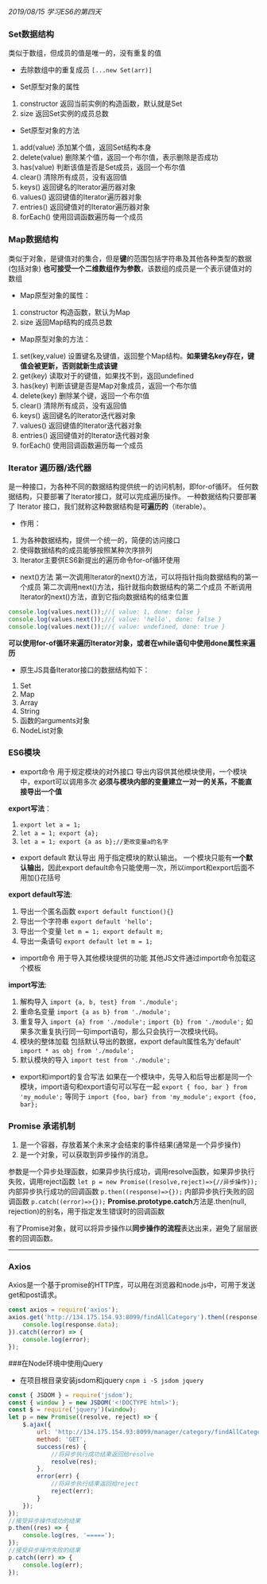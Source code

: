 *2019/08/15 学习ES6的第四天*


### Set数据结构
类似于数组，但成员的值是唯一的，没有重复的值

* 去除数组中的重复成员
`[...new Set(arr)]`

* Set原型对象的属性
1. constructor 返回当前实例的构造函数，默认就是Set
2. size 返回Set实例的成员总数

* Set原型对象的方法
1. add(value) 添加某个值，返回Set结构本身
2. delete(value) 删除某个值，返回一个布尔值，表示删除是否成功
3. has(value) 判断该值是否是Set成员，返回一个布尔值
4. clear() 清除所有成员，没有返回值
5. keys() 返回键名的Iterator遍历器对象
6. values() 返回键值的Iterator遍历器对象
7. entries() 返回键值对的Iterator遍历器对象
8. forEach() 使用回调函数遍历每一个成员

### Map数据结构
类似于对象，是键值对的集合，但是**键**的范围包括字符串及其他各种类型的数据(包括对象)
**也可接受一个二维数组作为参数**，该数组的成员是一个表示键值对的数组

* Map原型对象的属性：
1. constructor 构造函数，默认为Map
2. size 返回Map结构的成员总数

* Map原型对象的方法：
1. set(key,value) 设置键名及键值，返回整个Map结构。**如果键名key存在，键值会被更新，否则就新生成该键**
2. get(key) 读取对于的键值，如果找不到，返回undefined
3. has(key) 判断该键是否是Map对象成员，返回一个布尔值
4. delete(key) 删除某个键，返回一个布尔值
5. clear() 清除所有成员，没有返回值
6. keys() 返回键名的Iterator迭代器对象
7. values() 返回键值的Iterator迭代器对象
8. entries() 返回键值对的Iterator迭代器对象
9. forEach() 使用回调函数遍历每一个成员

### Iterator 遍历器/迭代器
是一种接口，为各种不同的数据结构提供统一的访问机制，即for-of循环。
任何数据结构，只要部署了Iterator接口，就可以完成遍历操作。
一种数据结构只要部署了 Iterator 接口，我们就称这种数据结构是**可遍历的**（iterable）。

* 作用：
1. 为各种数据结构，提供一个统一的，简便的访问接口
2. 使得数据结构的成员能够按照某种次序排列
3. Iterator主要供ES6新提出的遍历命令for-of循环使用

* next()方法
第一次调用Iterator的next()方法，可以将指针指向数据结构的第一个成员
第二次调用next()方法，指针就指向数据结构的第二个成员
不断调用Iterator的next()方法，直到它指向数据结构的结束位置
```javascript
console.log(values.next());//{ value: 1, done: false }
console.log(values.next());//{ value: 'hello', done: false }
console.log(values.next());//{ value: undefined, done: true } 
```
**可以使用for-of循环来遍历Iterator对象，或者在while语句中使用done属性来遍历**

* 原生JS具备Iterator接口的数据结构如下：
1. Set
2. Map
3. Array
4. String
5. 函数的arguments对象
6. NodeList对象                                                                                                    
### ES6模块

* export命令 用于规定模块的对外接口
导出内容供其他模块使用，一个模块中，export可以调用多次
**必须与模块内部的变量建立一对一的关系，不能直接导出一个值**

**export写法**：
1. `export let a = 1;`
2. `let a = 1; export {a};`
3. `let a = 1; export {a as b};//更改变量a的名字`
* export default 默认导出
用于指定模块的默认输出。
一个模块只能有**一个默认输出**，因此export default命令只能使用一次，所以import和export后面不用加{}花括号

**export default写法**:
1. 导出一个匿名函数 
`export default function(){}`
2. 导出一个字符串 
`export default 'hello';`
3. 导出一个变量
`let m = 1; export default m;`
4. 导出一条语句
`export default let m = 1;`


* import命令 用于导入其他模块提供的功能
其他JS文件通过import命令加载这个模板

**import写法**:
1. 解构导入
`import {a, b, test} from './module';`
2. 重命名变量
`import {a as b} from './module';`
3. 重复导入
`import {a} from './module';`
`import {b} from './module';`
如果多次重复执行同一句import语句，那么只会执行一次模块代码。
4. 模块的整体加载 包括默认导出的数据，export default属性名为'default'
`import * as obj from './module';`
5. 默认模块的导入
`import test from './module';`

* export和import的复合写法
如果在一个模块中，先导入和后导出都是同一个模块，import语句和export语句可以写在一起
`export { foo, bar } from 'my_module';`
等同于
`import {foo, bar} from 'my_module';`
`export {foo, bar};`

### Promise 承诺机制

1. 是一个容器，存放着某个未来才会结束的事件结果(通常是一个异步操作)
2. 是一个对象，可以获取到异步操作的消息。

参数是一个异步处理函数，如果异步执行成功，调用resolve函数，如果异步执行失败，调用reject函数
`let p = new Promise((resolve,reject)=>{//异步操作});`
内部异步执行成功的回调函数
`p.then((response)=>{});`
内部异步执行失败的回调函数
`p.catch((error)=>{});`
**Promise.prototype.catch**方法是.then(null, rejection)的别名，用于指定发生错误时的回调函数

有了Promise对象，就可以将异步操作以**同步操作的流程**表达出来，避免了层层嵌套的回调函数。

***

### Axios
Axios是一个基于promise的HTTP库，可以用在浏览器和node.js中，可用于发送get和post请求。
```javascript
const axios = require('axios');
axios.get('http://134.175.154.93:8099/findAllCategory').then((response) => {
    console.log(response.data);
}).catch((error) => {
    console.log(error);
});
```

###在Node环境中使用jQuery

* 在项目根目录安装jsdom和jquery `cnpm i -S jsdom jquery`
```javascript
const { JSDOM } = require('jsdom');
const { window } = new JSDOM('<!DOCTYPE html>');
const $ = require('jquery')(window);
let p = new Promise((resolve, reject) => {
    $.ajax({
        url: 'http://134.175.154.93:8099/manager/category/findAllCategory',
        method: 'GET',
        success(res) {
            //将异步执行成功结果返回给resolve
            resolve(res);
        },
        error(err) {
            //将异步执行结果返回给reject
            reject(err);
        }
    });
});
//接受异步操作成功的结果
p.then((res) => {
    console.log(res, '=====');
});
//接受异步操作失败的结果
p.catch((err) => {
    console.log(err);
});
```